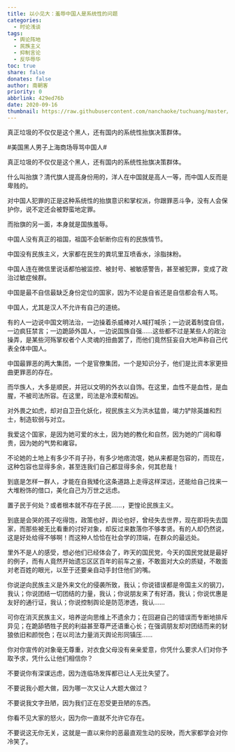 ```yaml
---
title: 以小见大：羞辱中国人是系统性的问题
categories:
  - 时论浅谈
tags:
  - 舆论阵地
  - 民族主义
  - 抑制言论
  - 反华辱华
toc: true
share: false
donates: false
author: 南朝客
priority: 0
abbrlink: 429ed76b
date: 2020-09-16
thumbnail: https://raw.githubusercontent.com/nanchaoke/tuchuang/master/yixiaojianda.jpg
---
```


<div class="description">真正垃圾的不仅仅是这个黑人，还有国内的系统性抬旗决策群体。</div>

<!-- more -->

\#美国黑人男子上海商场辱骂中国人# 



<span class="text-blue">真正垃圾的不仅仅是这个黑人，还有国内的系统性抬旗决策群体。</span>



什么叫抬旗？清代旗人提高身份用的，洋人在中国就是高人一等，而中国人反而是卑贱的。



对中国人犯罪的正是这种系统性的抬旗意识和掌权派，你跟罪恶斗争，没有人会保护你，说不定还会被野蛮地定罪。



<span class="text-blue">而抬旗的另一面，本身就是国族羞辱。</span>



中国人没有真正的祖国，祖国不会斩断你应有的民族情节。



中国没有民族主义，大家都在民生的粪坑里互喷香水，涂脂抹粉。



中国人连在微信里说话都怕被监控、被封号、被敏感警告，甚至被犯罪，变成了政治过敏症候群。



中国是最不自信最缺乏身份定位的国家，因为不论是自省还是自信都会有人骂。



<span class="text-blue">中国人，尤其是汉人不允许有自己的道统。</span>



有的人一边说中国文明法治，一边操着杀威棒对人喊打喊杀；一边说着制度自信，一边疯狂禁言；一边跪舔外国人，一边说国族自强……这些都不过是某些人的政治操弄，是某些河殇掌权者个人灵魂的扭曲罢了，而他们竟然狂妄自大地声称自己代表全体中国人。



<span class="text-blue">中国最罪恶的两大集团，一个是官僚集团，一个是知识分子，他们是比资本家更扭曲更罪恶的存在。</span>



而华族人，大多是顺民，并冠以文明的外衣以自饰。在这里，血性不是血性，是血腥，不被司法所容。在这里，司法是冷漠和帮凶。



对外畏之如虎，却对自卫丑化妖化，视民族主义为洪水猛兽，竭力铲除英雄和烈士，制造软弱与对立。



我爱这个国家，是因为她可爱的水土，因为她的教化和自然，因为她的广阔和尊贵，因为她的气势和雍容。



不论她的土地上有多少不肖子孙，有多少地痞流氓，她从来都是包容的，而现在，这种包容也显得多余，甚至连我们自己都显得多余，何其悲哉！



到底是怎样一群人，才能在自我矮化这条道路上走得这样深远，还能给自己找来一大堆粉饰的借口，美化自己为万世之远虑。



置子民于何处？或者根本就不存在子民……，更惶论民族主义。



到底是会哭的孩子吃得饱，政策也好，舆论也好，曾经失去世界，现在即将失去国家，而那些被无比看重的讨好对象，却反过来数落你不够孝贤。有的人却仍然说，这是好处给得不够啊！而这种人恰恰在社会学的顶端，在群众的最远处。



里外不是人的感受，想必他们已经体会了，昨天的国民党，今天的国民党就是最好的例子，而有人竟然开始遗忘区区百年的前车之鉴，不敢面对大众的质疑，不敢面对老百姓的眼光，以至于还要亲自动手封住他们的嘴。



你说逆向民族主义是外来文化的侵袭所致，我认；你说错误都是帝国主义的钢刀，我认；你说团结一切团结的力量，我认；你说朋友来了有好酒，我认；你说优惠是友好的通行证，我认；你说控制舆论是防范渗透，我认……



可你在消灭民族主义，培养逆向思维上不遗余力；在回避自己的错误而专断地排斥异见；在跪舔牺牲子民的利益甚至尊严还语重心长；在强调朋友却对团结而来的豺狼依旧和颜悦色；在以司法力量消灭舆论形同镇压……



你对你宣传的对象毫无尊重，对衣食父母没有亲亲爱意，你凭什么要求人们对你予取予求，凭什么让他们相信你？



不要说你有深谋远虑，因为连临场发挥都已让人无比失望了。



不要说我小题大做，因为哪一次又让人大题大做过？



不要说我文字丑陋，因为我们正在忍受更丑陋的东西。



你看不见大家的怒火，因为你一直就不允许它存在。



不要说这无你无关，这就是一直以来你的恶最直观生动的反映，而大家都学会对你冷笑了。
